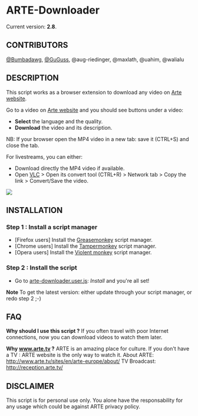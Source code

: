 ARTE-Downloader
=================

Current version: **2.8**.

CONTRIBUTORS
-----------

[@Bumbadawg](https://github.com/Bumbadawg), [@GuGuss](https://github.com/GuGuss), @aug-riedinger, @maxlath, @uahim, @walialu

DESCRIPTION
-----------

This script works as a browser extension to download any video on [Arte website](http://www.arte.tv/).

Go to a video on [Arte website](http://www.arte.tv/) and you should see buttons under a video:

* **Select** the language and the quality.
* **Download** the video and its description.

NB: If your browser open the MP4 video in a new tab: save it (CTRL+S) and close the tab.

For livestreams, you can either:
* Download directly the MP4 video if available.
* Open [VLC](http://www.videolan.org/vlc/) > Open its convert tool (CTRL+R) > Network tab > Copy the link > Convert/Save the video.

![](http://i.imgur.com/GjvVHLv.jpg)

INSTALLATION
------------
### Step 1 : Install a script manager
* [Firefox users] Install the [Greasemonkey](https://addons.mozilla.org/en-US/firefox/addon/greasemonkey/) script manager.
* [Chrome users] Install the [Tampermonkey](https://chrome.google.com/webstore/detail/tampermonkey/dhdgffkkebhmkfjojejmpbldmpobfkfo) script manager.
* [Opera users] Install the [Violent monkey](https://addons.opera.com/fr/extensions/details/violent-monkey) script manager.

### Step 2 : Install the script
* Go to [arte-downloader.user.js](../../raw/master/arte-downloader.user.js): *Install* and you're all set!

**Note** To get the latest version: either update through your script manager, or redo step 2 ;-)

FAQ
---

**Why should I use this script ?**
If you often travel with poor Internet connections, now you can download videos to watch them later.

**Why www.arte.tv ?**
ARTE is an amazing place for culture. If you don't have a TV : ARTE website is the only way to watch it.
About ARTE: http://www.arte.tv/sites/en/arte-europe/about/
TV Broadcast: http://reception.arte.tv/


DISCLAIMER
-------

This script is for personal use only. You alone have the responsability for any usage which could be against ARTE privacy policy.
